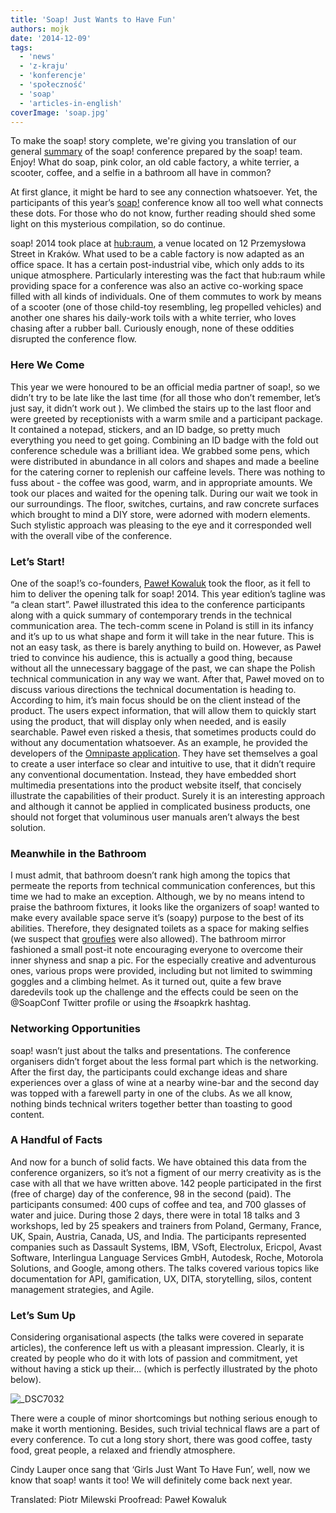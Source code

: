 ```yaml
---
title: 'Soap! Just Wants to Have Fun'
authors: mojk
date: '2014-12-09'
tags:
  - 'news'
  - 'z-kraju'
  - 'konferencje'
  - 'społeczność'
  - 'soap'
  - 'articles-in-english'
coverImage: 'soap.jpg'
---
```


To make the soap! story complete, we're giving you translation of our general
[summary](../mydlo-lubi-zabawe/index.md) of the soap! conference prepared by the
soap! team. Enjoy! What do soap, pink color, an old cable factory, a white
terrier, a scooter, coffee, and a selfie in a bathroom all have in common?

<!--truncate-->

At first glance, it might be hard to see any connection whatsoever. Yet, the
participants of this year’s [soap!](http://soapconf.com/) conference know all
too well what connects these dots. For those who do not know, further reading
should shed some light on this mysterious compilation, so do continue.

soap! 2014 took place at [hub:raum](https://www.hubraum.com/), a venue located
on 12 Przemysłowa Street in Kraków. What used to be a cable factory is now
adapted as an office space. It has a certain post-industrial vibe, which only
adds to its unique atmosphere. Particularly interesting was the fact that
hub:raum while providing space for a conference was also an active co-working
space filled with all kinds of individuals. One of them commutes to work by
means of a scooter (one of those child-toy resembling, leg propelled vehicles)
and another one shares his daily-work toils with a white terrier, who loves
chasing after a rubber ball. Curiously enough, none of these oddities disrupted
the conference flow.

### Here We Come

This year we were honoured to be an official media partner of soap!, so we
didn’t try to be late like the last time (for all those who don’t remember,
let’s just say, it didn’t work out ). We climbed the stairs up to the last floor
and were greeted by receptionists with a warm smile and a participant package.
It contained a notepad, stickers, and an ID badge, so pretty much everything you
need to get going. Combining an ID badge with the fold out conference schedule
was a brilliant idea. We grabbed some pens, which were distributed in abundance
in all colors and shapes and made a beeline for the catering corner to replenish
our caffeine levels. There was nothing to fuss about - the coffee was good,
warm, and in appropriate amounts. We took our places and waited for the opening
talk. During our wait we took in our surroundings. The floor, switches,
curtains, and raw concrete surfaces which brought to mind a DIY store, were
adorned with modern elements. Such stylistic approach was pleasing to the eye
and it corresponded well with the overall vibe of the conference.

### Let’s Start!

One of the soap!’s co-founders, [Paweł Kowaluk](http://soapconf.com/team/) took
the floor, as it fell to him to deliver the opening talk for soap! 2014. This
year edition’s tagline was “a clean start”. Paweł illustrated this idea to the
conference participants along with a quick summary of contemporary trends in the
technical communication area. The tech-comm scene in Poland is still in its
infancy and it’s up to us what shape and form it will take in the near future.
This is not an easy task, as there is barely anything to build on. However, as
Paweł tried to convince his audience, this is actually a good thing, because
without all the unnecessary baggage of the past, we can shape the Polish
technical communication in any way we want. After that, Paweł moved on to
discuss various directions the technical documentation is heading to. According
to him, it’s main focus should be on the client instead of the product. The
users expect information, that will allow them to quickly start using the
product, that will display only when needed, and is easily searchable. Paweł
even risked a thesis, that sometimes products could do without any documentation
whatsoever. As an example, he provided the developers of the
[Omnipaste application](https://www.omnipasteapp.com/). They have set themselves
a goal to create a user interface so clear and intuitive to use, that it didn’t
require any conventional documentation. Instead, they have embedded short
multimedia presentations into the product website itself, that concisely
illustrate the capabilities of their product. Surely it is an interesting
approach and although it cannot be applied in complicated business products, one
should not forget that voluminous user manuals aren’t always the best solution.

### Meanwhile in the Bathroom

I must admit, that bathroom doesn’t rank high among the topics that permeate the
reports from technical communication conferences, but this time we had to make
an exception. Although, we by no means intend to praise the bathroom fixtures,
it looks like the organizers of soap! wanted to make every available space serve
it’s (soapy) purpose to the best of its abilities. Therefore, they designated
toilets as a space for making selfies (we suspect that
[groufies](http://www.dailytech.com/Huawei+Trademarks+Groufie+a+Panoramic+Selfie/article34889.htm)
were also allowed). The bathroom mirror fashioned a small post-it note
encouraging everyone to overcome their inner shyness and snap a pic. For the
especially creative and adventurous ones, various props were provided, including
but not limited to swimming goggles and a climbing helmet. As it turned out,
quite a few brave daredevils took up the challenge and the effects could be seen
on the @SoapConf Twitter profile or using the #soapkrk hashtag.

### Networking Opportunities

soap! wasn’t just about the talks and presentations. The conference organisers
didn’t forget about the less formal part which is the networking. After the
first day, the participants could exchange ideas and share experiences over a
glass of wine at a nearby wine-bar and the second day was topped with a farewell
party in one of the clubs. As we all know, nothing binds technical writers
together better than toasting to good content.

### A Handful of Facts

And now for a bunch of solid facts. We have obtained this data from the
conference organizers, so it’s not a figment of our merry creativity as is the
case with all that we have written above. 142 people participated in the first
(free of charge) day of the conference, 98 in the second (paid). The
participants consumed: 400 cups of coffee and tea, and 700 glasses of water and
juice. During those 2 days, there were in total 18 talks and 3 workshops, led by
25 speakers and trainers from Poland, Germany, France, UK, Spain, Austria,
Canada, US, and India. The participants represented companies such as Dassault
Systems, IBM, VSoft, Electrolux, Ericpol, Avast Software, Interlingua Language
Services GmbH, Autodesk, Roche, Motorola Solutions, and Google, among others.
The talks covered various topics like documentation for API, gamification, UX,
DITA, storytelling, silos, content management strategies, and Agile.

### Let’s Sum Up

Considering organisational aspects (the talks were covered in separate
articles), the conference left us with a pleasant impression. Clearly, it is
created by people who do it with lots of passion and commitment, yet without
having a stick up their... (which is perfectly illustrated by the photo below).

![_DSC7032](images/DSC7032.jpg)

There were a couple of minor shortcomings but nothing serious enough to make it
worth mentioning. Besides, such trivial technical flaws are a part of every
conference. To cut a long story short, there was good coffee, tasty food, great
people, a relaxed and friendly atmosphere.

Cindy Lauper once sang that ‘Girls Just Want To Have Fun’, well, now we know
that soap! wants it too! We will definitely come back next year.

Translated: Piotr Milewski Proofread: Paweł Kowaluk
